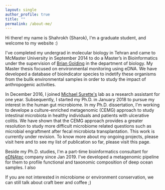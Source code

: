 ```yaml
---
layout: single
author_profile: true
title: ""
permalink: /about-me/
---
```


Hi there! my name is Shahrokh (Sharok), I'm a graduate student, and welcome to my website :)

I've completed my undergrad in molecular biology in Tehran and came to McMaster University in September 2014 to do a Master’s in Bioinformatics under the supervision of [Brian Golding](https://experts.mcmaster.ca/display/golding) in the department of biology. My Master thesis focused on environmental monitoring 
using eDNA. We have developed a database of bioindicator species to indetify these organisms from the bullk environmental samples in order to study the impact of anthropogenic activities. 

In December 2016, I joined [Michael Surette's](https://www.surettelab.ca/) lab as a research assistant for one year. Subsequently, I started my Ph.D. in January 2018 to pursue my interest in the human gut microbiome. In my Ph.D. dissertation, I'm working to develope a culture-enriched metagenomic (CEMG) approach to study intestinal microbiota in healthy individuals and patients with ulcerative colitis. We have shown that the CEMG approach provides a greater resolution to study more difficult microbiome related questions such as microbial engraftment after fecal microbiota transplantation. This work is currently under revision. To know more about my ongoing projects, please visit here and to see my list of publication so far, please visit this page. 

Beside my Ph.D. studies, I'm a part-time bioinformatics consultant for [eDNAtec](https://ednatec.com/) company since Jan 2019. I've developed a metagenomic pipeline for them to profile functional and taxonomic composition of deep ocean samples. I also 

If you are not interested in microbiome or environment conservation, we can still talk about craft beer and coffee ;)
